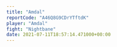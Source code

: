 ```yaml
---
title: "Amdal"
reportCode: "A46Q8G9CDrYTftdK"
player: "Amdal"
fight: "Nightbane"
date: 2021-07-11T18:57:14.471000+00:00
---
```

